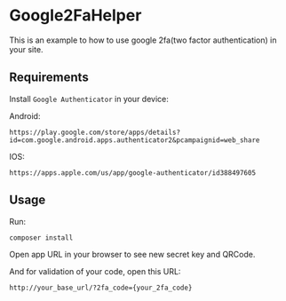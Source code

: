 # Google2FaHelper
This is an example to how to use google 2fa(two factor authentication) in your site.

## Requirements
Install `Google Authenticator` in your device:

Android:
```
https://play.google.com/store/apps/details?id=com.google.android.apps.authenticator2&pcampaignid=web_share
```
IOS:
```
https://apps.apple.com/us/app/google-authenticator/id388497605
```


## Usage
Run:
```
composer install
```
Open app URL in your browser to see new secret key and QRCode.

And for validation of your code, open this URL:
```
http://your_base_url/?2fa_code={your_2fa_code}
```

